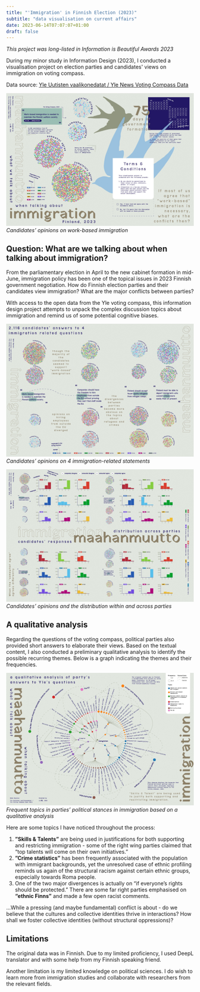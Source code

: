 ```yaml
---
title: "'Immigration' in Finnish Election (2023)"
subtitle: "data visualisation on current affairs"
date: 2023-06-14T07:07:07+01:00
draft: false
---
```


*This project was long-listed in Information is Beautiful Awards 2023*

During my minor study in Information Design (2023), I conducted a visualisation project on election parties and candidates' views on immigration on voting compass.

Data source: [Yle Uutisten vaalikonedatat / Yle News Voting Compass Data](https://yle.fi/aihe/artikkeli/2016/05/18/avoin-data-tarjolla-ylen-sisaltoja-ja-metatietoa#vaalikoneet)

[![2023 Views on Immigration](./images/2023-immigration--lu-chen-1.jpg)](./images/2023-immigration--lu-chen-1.jpg)
*Candidates’ opinions on work-based immigration*

## Question: What are we talking about when talking about immigration?

From the parliamentary election in April to the new cabinet formation in mid-June, immigration policy has been one of the topical issues in 2023 Finnish government negotiation. How do Finnish election parties and their candidates view immigration? What are the major conflicts between parties?

With access to the open data from the Yle voting compass, this information design project attempts to unpack the complex discussion topics about immigration and remind us of some potential cognitive biases. 

[![2023 Views on Immigration](./images/2023-immigration--lu-chen-2.jpg)](./images/2023-immigration--lu-chen-2.jpg)
*Candidates’ opinions on 4 immigration-related statements*

[![2023 Views on Immigration](./images/2023-immigration--lu-chen-3.jpg)](./images/2023-immigration--lu-chen-3.jpg)
*Candidates’ opinions and the distribution within and across parties*

## A qualitative analysis

Regarding the questions of the voting compass, political parties also provided short answers to elaborate their views. Based on the textual content, I also conducted a preliminary qualitative analysis to identify the possible recurring themes. Below is a graph indicating the themes and their frequencies.

[![2023 Views on Immigration - Qualitative analysis](./images/2023-immigration--lu-chen-4.jpg)](./images/2023-immigration--lu-chen-4.jpg)
*Frequent topics in parties’ political stances in immigration based on a qualitative analysis*

Here are some topics I have noticed throughout the process:

1. **”Skills & Talents”** are being used in justifications for both supporting and restricting immigration - some of the right wing parties claimed that “top talents will come on their own initiatives.”
2. **”Crime statistics”** has been frequently associated with the population with immigrant backgrounds, yet the unresolved case of ethnic profiling reminds us again of the structural racism against certain ethnic groups, especially towards Roma people.
3. One of the two major divergences is actually on “if everyone’s rights should be protected.” There are some far right parties emphasised on **“ethnic Finns”** and made a few open racist comments.

…While a pressing (and maybe fundamental) conflict is about - do we believe that the cultures and collective identities thrive in interactions? How shall we foster collective identities (without structural oppressions)?

## Limitations

The original data was in Finnish. Due to my limited proficiency, I used DeepL translator and with some help from my Finnish speaking friend.

Another limitation is my limited knowledge on political sciences. I do wish to learn more from immigration studies and collaborate with researchers from the relevant fields.